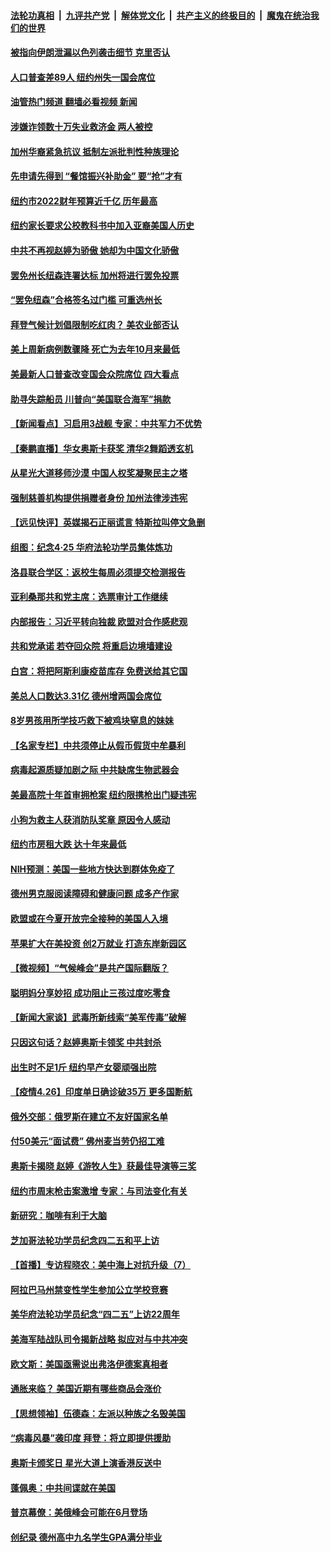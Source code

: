 ####  [法轮功真相](../../../../basic/blob/master/README.md?t=04271803) &nbsp;|&nbsp; [九评共产党](../../../../9ping.md/blob/master/README.md?t=04271803) &nbsp;|&nbsp; [解体党文化](../../../../jtdwh.md/blob/master/README.md?t=04271803)  &nbsp;|&nbsp; [共产主义的终极目的](../../../../gczydzjmd.md/blob/master/README.md?t=04271803) &nbsp;|&nbsp; [魔鬼在统治我们的世界](../../../../mgztzwmdsj.md/blob/master/README.md?t=04271803) 

#### [被指向伊朗泄漏以色列袭击细节 克里否认](../pages/nsc412/n12908112.md?t=04271803) 

#### [人口普查差89人 纽约州失一国会席位](../pages/nsc412/n12907769.md?t=04271803) 

#### [油管热门频道 翻墙必看视频 新闻](http://165.227.50.49:81/youtube.html)

#### [涉嫌诈领数十万失业救济金 两人被控](../pages/nsc412/n12907835.md?t=04271803) 

#### [加州华裔紧急抗议 抵制左派批判性种族理论](../pages/nsc412/n12907966.md?t=04271803) 

#### [先申请先得到 “餐馆振兴补助金” 要“抢”才有](../pages/nsc412/n12907941.md?t=04271803) 

#### [纽约市2022财年预算近千亿  历年最高](../pages/nsc412/n12907763.md?t=04271803) 

#### [纽约家长要求公校教科书中加入亚裔美国人历史](../pages/nsc412/n12907830.md?t=04271803) 

#### [中共不再视赵婷为骄傲 她却为中国文化骄傲](../pages/nsc412/n12907553.md?t=04271803) 

#### [罢免州长纽森连署达标 加州将进行罢免投票](../pages/nsc412/n12907654.md?t=04271803) 

#### [“罢免纽森”合格签名过门槛 可重选州长](../pages/nsc412/n12907691.md?t=04271803) 

#### [拜登气候计划倡限制吃红肉？ 美农业部否认](../pages/nsc412/n12907444.md?t=04271803) 

#### [美上周新病例数骤降 死亡为去年10月来最低](../pages/nsc412/n12907391.md?t=04271803) 

#### [美最新人口普查改变国会众院席位 四大看点](../pages/nsc412/n12907411.md?t=04271803) 

#### [助寻失踪船员 川普向“美国联合海军”捐款](../pages/nsc412/n12907256.md?t=04271803) 

#### [【新闻看点】习启用3战舰 专家：中共军力不优势](../pages/nsc412/n12907174.md?t=04271803) 

#### [【秦鹏直播】华女奥斯卡获奖 清华2舞蹈透玄机](../pages/nsc412/n12907203.md?t=04271803) 

#### [从星光大道移师沙漠 中国人权奖凝聚民主之塔](../pages/nsc412/n12907364.md?t=04271803) 

#### [强制慈善机构提供捐赠者身份 加州法律涉违宪](../pages/nsc412/n12907247.md?t=04271803) 

#### [【远见快评】英媒揭石正丽谎言 特斯拉叫停文急删](../pages/nsc412/n12907160.md?t=04271803) 

#### [组图：纪念4·25 华府法轮功学员集体炼功](../pages/nsc412/n12906962.md?t=04271803) 

#### [洛县联合学区：返校生每周必须提交检测报告](../pages/nsc412/n12907242.md?t=04271803) 

#### [亚利桑那共和党主席：选票审计工作继续](../pages/nsc412/n12907149.md?t=04271803) 

#### [内部报告：习近平转向独裁 欧盟对合作感悲观](../pages/nsc412/n12907092.md?t=04271803) 

#### [共和党承诺 若夺回众院 将重启边境墙建设](../pages/nsc412/n12907123.md?t=04271803) 

#### [白宫：将把阿斯利康疫苗库存 免费送给其它国](../pages/nsc412/n12906844.md?t=04271803) 

#### [美总人口数达3.31亿 德州增两国会席位](../pages/nsc412/n12907067.md?t=04271803) 

#### [8岁男孩用所学技巧救下被鸡块窒息的妹妹](../pages/nsc412/n12906219.md?t=04271803) 

#### [【名家专栏】中共须停止从假币假货中牟暴利](../pages/nsc412/n12906225.md?t=04271803) 

#### [病毒起源质疑加剧之际 中共缺席生物武器会](../pages/nsc412/n12906890.md?t=04271803) 

#### [美最高院十年首审拥枪案 纽约限携枪出门疑违宪](../pages/nsc412/n12906602.md?t=04271803) 

#### [小狗为救主人获消防队奖章 原因令人感动](../pages/nsc412/n12906278.md?t=04271803) 

#### [纽约市房租大跌 达十年来最低](../pages/nsc412/n12905309.md?t=04271803) 

#### [NIH预测：美国一些地方快达到群体免疫了](../pages/nsc412/n12906634.md?t=04271803) 

#### [德州男克服阅读障碍和健康问题 成多产作家](../pages/nsc412/n12906220.md?t=04271803) 

#### [欧盟或在今夏开放完全接种的美国人入境](../pages/nsc412/n12906508.md?t=04271803) 

#### [苹果扩大在美投资 创2万就业 打造东岸新园区](../pages/nsc412/n12906321.md?t=04271803) 

#### [【微视频】“气候峰会”是共产国际翻版？](../pages/nsc412/n12906282.md?t=04271803) 

#### [聪明妈分享妙招 成功阻止三孩过度吃零食](../pages/nsc412/n12906053.md?t=04271803) 

#### [【新闻大家谈】武毒所新线索“美军传毒”破解](../pages/nsc412/n12906329.md?t=04271803) 

#### [只因这句话？赵婷奥斯卡领奖 中共封杀](../pages/nsc412/n12906360.md?t=04271803) 

#### [出生时不足1斤 纽约早产女婴顽强出院](../pages/nsc412/n12905095.md?t=04271803) 

#### [【疫情4.26】印度单日确诊破35万 更多国断航](../pages/nsc412/n12902429.md?t=04271803) 

#### [俄外交部：俄罗斯在建立不友好国家名单](../pages/nsc412/n12905710.md?t=04271803) 

#### [付50美元“面试费” 佛州麦当劳仍招工难](../pages/nsc412/n12905516.md?t=04271803) 

#### [奥斯卡揭晓 赵婷《游牧人生》获最佳导演等三奖](../pages/nsc412/n12905099.md?t=04271803) 

#### [纽约市周末枪击案激增 专家：与司法变化有关](../pages/nsc412/n12905410.md?t=04271803) 

#### [新研究：咖啡有利于大脑](../pages/nsc412/n12905260.md?t=04271803) 

#### [芝加哥法轮功学员纪念四二五和平上访](../pages/nsc412/n12904888.md?t=04271803) 

#### [【首播】专访程晓农：美中海上对抗升级（7）](../pages/nsc412/n12898998.md?t=04271803) 

#### [阿拉巴马州禁变性学生参加公立学校竞赛](../pages/nsc412/n12905038.md?t=04271803) 

#### [美华府法轮功学员纪念“四二五”上访22周年](../pages/nsc412/n12904445.md?t=04271803) 

#### [美海军陆战队司令揭新战略 拟应对与中共冲突](../pages/nsc412/n12904684.md?t=04271803) 

#### [欧文斯：美国亟需说出弗洛伊德案真相者](../pages/nsc412/n12905053.md?t=04271803) 

#### [通胀来临？ 美国近期有哪些商品会涨价](../pages/nsc412/n12904679.md?t=04271803) 

#### [【思想领袖】伍德森：左派以种族之名毁美国](../pages/nsc412/n12890698.md?t=04271803) 

#### [“病毒风暴”袭印度 拜登：将立即提供援助](../pages/nsc412/n12904686.md?t=04271803) 

#### [奥斯卡颁奖日 星光大道上演香港反送中](../pages/nsc412/n12904463.md?t=04271803) 

#### [蓬佩奥：中共间谍就在美国](../pages/nsc412/n12904554.md?t=04271803) 

#### [普京幕僚：美俄峰会可能在6月登场](../pages/nsc412/n12904392.md?t=04271803) 

#### [创纪录 德州高中九名学生GPA满分毕业](../pages/nsc412/n12903990.md?t=04271803) 

<img src='http://gfw-breaker.win/goodnews/indexes/nsc412.md' width='0px' height='0px'/>
